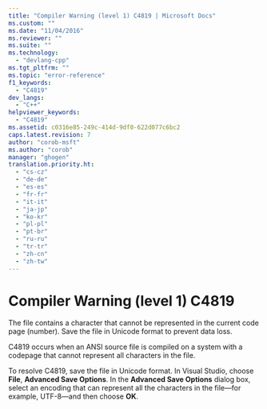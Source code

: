 ```yaml
---
title: "Compiler Warning (level 1) C4819 | Microsoft Docs"
ms.custom: ""
ms.date: "11/04/2016"
ms.reviewer: ""
ms.suite: ""
ms.technology: 
  - "devlang-cpp"
ms.tgt_pltfrm: ""
ms.topic: "error-reference"
f1_keywords: 
  - "C4819"
dev_langs: 
  - "C++"
helpviewer_keywords: 
  - "C4819"
ms.assetid: c0316e85-249c-414d-9df0-622d077c6bc2
caps.latest.revision: 7
author: "corob-msft"
ms.author: "corob"
manager: "ghogen"
translation.priority.ht: 
  - "cs-cz"
  - "de-de"
  - "es-es"
  - "fr-fr"
  - "it-it"
  - "ja-jp"
  - "ko-kr"
  - "pl-pl"
  - "pt-br"
  - "ru-ru"
  - "tr-tr"
  - "zh-cn"
  - "zh-tw"
---
```

# Compiler Warning (level 1) C4819
The file contains a character that cannot be represented in the current code page (number). Save the file in Unicode format to prevent data loss.  
  
 C4819 occurs when an ANSI source file is compiled on a system with a codepage that cannot represent all characters in the file.  
  
 To resolve C4819, save the file in Unicode format. In Visual Studio, choose **File**, **Advanced Save Options**. In the **Advanced Save Options** dialog box, select an encoding that can represent all the characters in the file—for example, UTF-8—and then choose **OK**.